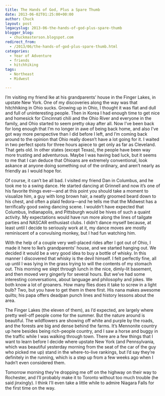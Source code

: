 ```yaml
---
title: The Hands of God, Plus a Spare Thumb
date: 2013-06-02T01:25:00+00:00
author: Chuck
layout: post
legacyslug: 2013-06-the-hands-of-god-plus-spare-thumb
blogger_blog:
  - chuckmasterson.blogspot.com
redirect_from:
  - /2013/06/the-hands-of-god-plus-spare-thumb.html
categories:
  - Year of Adventure
  - friends
  - hitchhiking
tags:
  - Northeast
  - Midwest

---
```


I’m visiting my friend Ike at his grandparents’ house in the Finger
Lakes, in upstate New York. One of my discoveries along the way was that
hitchhiking in Ohio sucks. Growing up in Ohio, I thought it was flat and dull
and full of uninteresting people. Then in Korea I had enough time to get nice
and homesick for Cincinnati chili and the Ohio River and everyone in the
family, and Ohio started to seem pretty okay after all. Now I’ve been
back for long enough that I’m no longer in awe of being back home, and
also I’ve got way more perspective than I did before I left, and
I’m coming back around to the opinion that Ohio really doesn’t have
a lot going for it. I waited in two perfect spots for three hours apiece to get
only as far as Cleveland. That gets old. In other states (except Texas), the
people have been way more trusting and adventurous. Maybe I was having bad
luck, but it seems to me that I can deduce that Ohioans are extremely
conventional, look askance at anyone doing something out of the ordinary, and
aren’t nearly as friendly as I would hope for.

Of course, it can’t be all bad. I visited my friend Dan in Columbus, and
he took me to a swing dance. He started dancing at Grinnell and now it’s
one of his favorite things ever—and at this point you should take a moment to
visualize him, a guy with long brown hair, a neatly groomed beard down to his
chest, and often a plaid fedora—and he tells me that the Midwest has a
terrifically good swing dancing scene. I wouldn’t have expected that
Columbus, Indianapolis, and Pittsburgh would be hives of such a quaint
activity. My expectations would have run more along the lines of tailgate
parties and NASCAR enthusiast clubs. I didn’t dance myself because, at
least until I decide to seriously work at it, my dance moves are mostly
reminiscent of a convulsing monkey, but I had fun watching him.

With the help of a couple very well-placed rides after I got out of Ohio, I
made it here to Ike’s grandparents’ house, and we started hanging
out. We decided it would be a very good idea to buy a bottle of whisky. In this
manner I discovered that whisky is the devil himself. I felt perfectly fine,
all up until I was lying in the grass trying to will the contents of my stomach
out. This morning we slept through lunch in the nice, dimly-lit basement, and
then moved very gingerly for several hours. But we’ve had some
interesting conversations, about language and philosophy and jokes. We both
know a lot of groaners. How many flies does it take to screw in a light bulb?
Two, but you have to get them in there first. His nana makes awesome quilts;
his papa offers deadpan punch lines and history lessons about the area.

The Finger Lakes (the eleven of them), as I’d expected, are largely where
pretty well-off people come for the summer. But the nature around is beautiful.
The wildflowers are showing off white and purple by the roads, and the forests
are big and dense behind the farms. It’s Mennonite country up here
besides being rich-people country, and I saw a horse and buggy in the traffic
while I was walking through town. There are a few things that I want to learn
before I decide where upstate New York (and Pennsylvania, which was beautiful
yesterday morning from the seat of the car of the guy who picked me up) stand
in the where-to-live rankings, but I’d say they’re definitely in
the running, which is a step up from a few weeks ago when I hadn’t even
considered them.

Tomorrow morning they’re dropping me off on the highway on their way to
Rochester, and I’ll probably make it to Toronto without too much trouble
(he said jinxingly). I think I’ll even take a little while to admire
Niagara Falls for the first time on the way.

